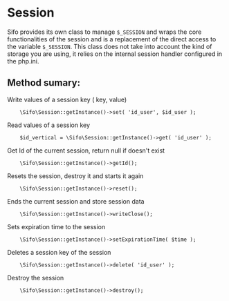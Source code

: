 Session
=========================

Sifo provides its own class to manage `$_SESSION` and wraps the core functionalities of the session and is a replacement of the direct access to the variable `$_SESSION`. This class does not take into account the kind of storage you are using, it relies on the internal session handler configured in the php.ini.

Method sumary:
--------------
        
Write values of a session key ( key, value)

        \Sifo\Session::getInstance()->set( 'id_user', $id_user );

Read values of a session key

        $id_vertical = \Sifo\Session::getInstance()->get( 'id_user' );

Get Id of the current session, return null if doesn't exist

        \Sifo\Session::getInstance()->getId();

Resets the session, destroy it and starts it again

        \Sifo\Session::getInstance()->reset();

Ends the current session and store session data

        \Sifo\Session::getInstance()->writeClose();

Sets expiration time to the session

        \Sifo\Session::getInstance()->setExpirationTime( $time );

Deletes a session key of the session

        \Sifo\Session::getInstance()->delete( 'id_user' );

Destroy the session

        \Sifo\Session::getInstance()->destroy();
